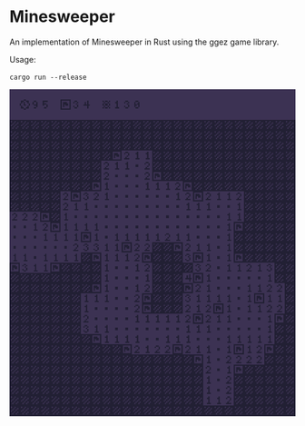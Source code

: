# Minesweeper
An implementation of Minesweeper in Rust using the ggez game library.

Usage:
```
cargo run --release
```

![Game Showcase](https://github.com/zerovolts/minesweeper/blob/master/showcase.png)